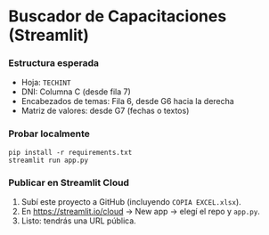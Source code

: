 # Buscador de Capacitaciones (Streamlit)

### Estructura esperada
- Hoja: `TECHINT`
- DNI: Columna C (desde fila 7)
- Encabezados de temas: Fila 6, desde G6 hacia la derecha
- Matriz de valores: desde G7 (fechas o textos)

### Probar localmente
```
pip install -r requirements.txt
streamlit run app.py
```

### Publicar en Streamlit Cloud
1. Subí este proyecto a GitHub (incluyendo `COPIA EXCEL.xlsx`).
2. En https://streamlit.io/cloud → New app → elegí el repo y `app.py`.
3. Listo: tendrás una URL pública.

